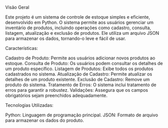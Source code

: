 Visão Geral

  Este projeto é um sistema de controle de estoque simples e eficiente, desenvolvido em Python. O sistema permite aos usuários gerenciar um inventário de produtos, incluindo operações como cadastro, consulta, listagem, atualização e exclusão de produtos. Ele utiliza um arquivo JSON para armazenar os dados, tornando-o leve e fácil de usar.

Características:  

  Cadastro de Produto: Permite aos usuários adicionar novos produtos ao estoque.
  Consulta de Produto: Os usuários podem consultar os detalhes de um produto específico.
  Listagem de Produtos: Exibe todos os produtos cadastrados no sistema.
  Atualização de Cadastro: Permite atualizar os detalhes de um produto existente.
  Exclusão de Cadastro: Remove um produto do sistema.
  Tratamento de Erros: O sistema inclui tratamento de erros para garantir a robustez.
  Validações: Assegura que os campos obrigatórios sejam preenchidos adequadamente.
  
Tecnologias Utilizadas:

  Python: Linguagem de programação principal.
  JSON: Formato de arquivo para armazenar os dados do produto.
